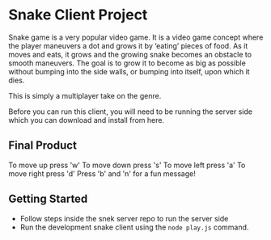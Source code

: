 # Snake Client Project

Snake game is a very popular video game. It is a video game concept where the player maneuvers a dot and grows it by ‘eating’ pieces of food. As it moves and eats, it grows and the growing snake becomes an obstacle to smooth maneuvers. The goal is to grow it to become as big as possible without bumping into the side walls, or bumping into itself, upon which it dies.

This is simply a multiplayer take on the genre.

Before you can run this client, you will need to be running the server side which you can download and install from here. 

## Final Product

To move up press 'w'
To move down press 's'
To move left press 'a'
To move right press 'd'
Press 'b' and 'n' for a fun message!

## Getting Started

- Follow steps inside the snek server repo to run the server side
- Run the development snake client using the `node play.js` command.